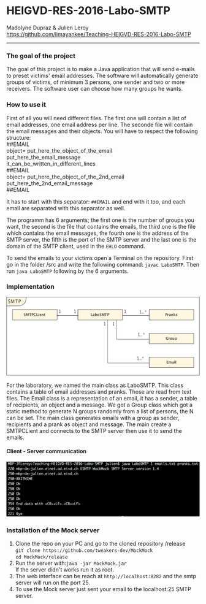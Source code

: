 HEIGVD-RES-2016-Labo-SMTP
==
Madolyne Dupraz & Julien Leroy   
https://github.com/limayankee/Teaching-HEIGVD-RES-2016-Labo-SMTP
____
### The goal of the project

  The goal of this project is to make a Java application that will send e-mails to preset victims' email addresses. The software will automatically generate groups of victims, of minimum 3 persons, one sender and two or more receivers. The software user can choose how many groups he wants.

### How to use it

First of all you will need different files. The first one will contain a list of email addresses, one email address per line. The seconde file will contain the email messages and their objects. You will have to respect the following structure:       
\#\#EMAIL    
object= put_here_the_object_of_the_email   
put_here_the_email_message    
it_can_be_written_in_different_lines   
\#\#EMAIL    
object= put_here_the_object_of_the_2nd_email   
put_here_the_2nd_email_message    
\#\#EMAIL    

It has to start with this separator: `##EMAIL` and end with it too, and each email are separated with this separator as well.    

The programm has 6 arguments; the first one is the number of groups you want, the second is the file that contains the emails, the third one is the file which contains the email messages, the fourth one is the address of the SMTP server, the fifth is the port of the SMTP server and the last one is the domain of the SMTP client, used in the `EHLO` command.   

To send the emails to your victims open a Terminal on the repository. First go in the folder /src and write the following command: `javac LaboSMTP`. 
Then run `java LaboSMTP` following by the 6 arguments.


### Implementation

![Diagram](https://raw.githubusercontent.com/limayankee/Teaching-HEIGVD-RES-2016-Labo-SMTP/master/res_SMTP.png "Class Diagram")

  For the laboratory, we named the main class as LaboSMTP. This class contains a table of email addresses and pranks. Those are read from text files. The Email class is a representation of an email, it has a sender, a table of recipients, an object and a message. We got a Group class which got a static method to generate N groups randomly from a list of persons, the N can be set. The main class generates emails with a group as sender, recipients and a prank as object and message. The main create a SMTPCLient and connects to the SMTP server then use it to send the emails.

  #### Client - Server communication
  ![Client-Server](https://raw.githubusercontent.com/limayankee/Teaching-HEIGVD-RES-2016-Labo-SMTP/master/screen_shot.png "Client Server communication")




### Installation of the Mock server

  1. Clone the repo on your PC and go to the cloned repository /release  
      `git clone https://github.com/tweakers-dev/MockMock`  
      `cd MockMock/release`
  1. Run the server with:`java -jar MockMock.jar`  
     If the server didn't works run it as root.
  1. The web interface can be reach at `http://localhost:8282`
    and the smtp server will run on the port 25.
  1. To use the Mock server just sent your email to the localhost:25 SMTP server.
